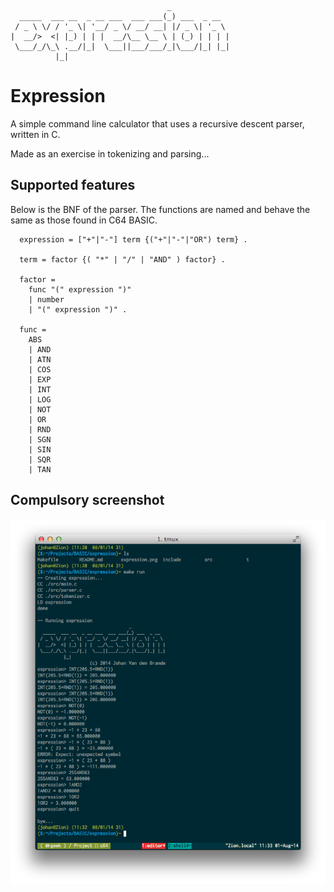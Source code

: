 
                                       _             
      _____  ___ __  _ __ ___  ___ ___(_) ___  _ __  
     / _ \ \/ / '_ \| '__/ _ \/ __/ __| |/ _ \| '_ \ 
    |  __/>  <| |_) | | |  __/\__ \__ \ | (_) | | | |
     \___/_/\_\ .__/|_|  \___||___/___/_|\___/|_| |_|
              |_|                                    
    

# Expression

A simple command line calculator that uses a recursive descent parser, written in C.

Made as an exercise in tokenizing and parsing...

## Supported features

Below is the BNF of the parser. The functions are named and behave the same as those found in C64 BASIC.

      expression = ["+"|"-"] term {("+"|"-"|"OR") term} .
    
      term = factor {( "*" | "/" | "AND" ) factor} .
    
      factor = 
        func "(" expression ")" 
        | number
        | "(" expression ")" .
    
      func =
        ABS
        | AND
        | ATN
        | COS
        | EXP
        | INT
        | LOG
        | NOT
        | OR
        | RND
        | SGN
        | SIN
        | SQR
        | TAN


## Compulsory screenshot

![Expression in action](expression.png "Expression in action")

